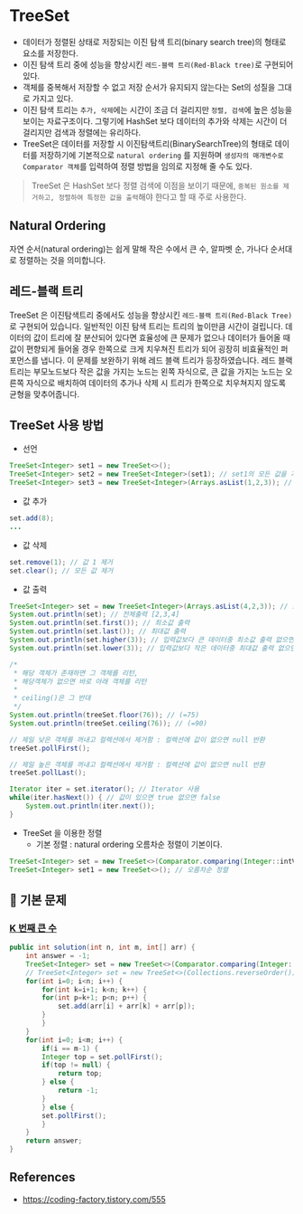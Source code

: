 # TreeSet

- 데이터가 정렬된 상태로 저장되는 이진 탐색 트리(binary search tree)의 형태로 요소를 저장한다.
- 이진 탐색 트리 중에 성능을 향상시킨 `레드-블랙 트리(Red-Black tree)`로 구현되어 있다.
- 객체를 중복해서 저장할 수 없고 저장 순서가 유지되지 않는다는 Set의 성질을 그대로 가지고 있다.
- 이진 탐색 트리는 `추가, 삭제`에는 시간이 조금 더 걸리지만 `정렬, 검색`에 높은 성능을 보이는 자료구조이다. 그렇기에 HashSet 보다 데이터의 추가와 삭제는 시간이 더 걸리지만 검색과 정렬에는 유리하다.
- TreeSet은 데이터를 저장할 시 이진탐색트리(BinarySearchTree)의 형태로 데이터를 저장하기에 기본적으로 `natural ordering` 를 지원하며 `생성자의 매개변수로 Comparator 객체`를 입력하여 정렬 방법을 임의로 지정해 줄 수도 있다.

> TreeSet 은 HashSet 보다 정렬 검색에 이점을 보이기 때문에, `중복된 원소를 제거하고, 정렬하여 특정한 값을 출력`해야 한다고 할 때 주로 사용한다.

## Natural Ordering

자연 순서(natural ordering)는 쉽게 말해 작은 수에서 큰 수, 알파벳 순, 가나다 순서대로 정렬하는 것을 의미합니다.

## 레드-블랙 트리

TreeSet 은 이진탐색트리 중에서도 성능을 향상시킨 `레드-블랙 트리(Red-Black Tree)`로 구현되어 있습니다. 일반적인 이진 탐색 트리는 트리의 높이만큼 시간이 걸립니다. 데이터의 값이 트리에 잘 분산되어 있다면 효율성에 큰 문제가 없으나 데이터가 들어올 때 값이 편향되게 들어올 경우 한쪽으로 크게 치우쳐진 트리가 되어 굉장히 비효율적인 퍼포먼스를 냅니다. 이 문제를 보완하기 위해 레드 블랙 트리가 등장하였습니다. 레드 블랙 트리는 부모노드보다 작은 값을 가지는 노드는 왼쪽 자식으로, 큰 값을 가지는 노드는 오른쪽 자식으로 배치하여 데이터의 추가나 삭제 시 트리가 한쪽으로 치우쳐지지 않도록 균형을 맞추어줍니다.

## TreeSet 사용 방법

- 선언

```java
TreeSet<Integer> set1 = new TreeSet<>();
TreeSet<Integer> set2 = new TreeSet<Integer>(set1); // set1의 모든 값을 가진 TreeSet 생성
TreeSet<Integer> set3 = new TreeSet<Integer>(Arrays.asList(1,2,3)); // 초기값 지정
```

- 값 추가

```java
set.add(8);
...
```

- 값 삭제

```java
set.remove(1); // 값 1 제거
set.clear(); // 모든 값 제거
```

- 값 출력

```java
TreeSet<Integer> set = new TreeSet<Integer>(Arrays.asList(4,2,3)); // 초기값 지정
System.out.println(set); // 전체출력 [2,3,4]
System.out.println(set.first()); // 최소값 출력
System.out.println(set.last()); // 최대값 출력
System.out.println(set.higher(3)); // 입력값보다 큰 데이터중 최소값 출력 없으면 null
System.out.println(set.lower(3)); // 입력값보다 작은 데이터중 최대값 출력 없으면 null

/*
 * 해당 객체가 존재하면 그 객체를 리턴, 
 * 해당객체가 없으면 바로 아래 객체를 리턴
 * 
 * ceiling()은 그 반대
 */
System.out.println(treeSet.floor(76)); // (=75)
System.out.println(treeSet.ceiling(76)); // (=90)

// 제일 낮은 객체를 꺼내고 컬렉션에서 제거함 : 컬렉션에 값이 없으면 null 반환
treeSet.pollFirst(); 

// 제일 높은 객체를 꺼내고 컬렉션에서 제거함 : 컬렉션에 값이 없으면 null 반환
treeSet.pollLast();

Iterator iter = set.iterator();	// Iterator 사용
while(iter.hasNext()) { // 값이 있으면 true 없으면 false
    System.out.println(iter.next());
}
```

- TreeSet 을 이용한 정렬
	- 기본 정렬 : natural ordering 오름차순 정렬이 기본이다.

```java
TreeSet<Integer> set = new TreeSet<>(Comparator.comparing(Integer::intValue).reversed()); // 내림차순 정렬
TreeSet<Integer> set1 = new TreeSet<>(); // 오름차순 정렬
```

## 🔑 기본 문제

### [K 번째 큰 수](https://github.com/BAEKJungHo/algorithms/blob/master/src/src/main/java/inflearn/treeset/kmax/Main.java)

```java
public int solution(int n, int m, int[] arr) {
	int answer = -1;
	TreeSet<Integer> set = new TreeSet<>(Comparator.comparing(Integer::intValue).reversed());
	// TreeSet<Integer> set = new TreeSet<>(Collections.reverseOrder());
	for(int i=0; i<n; i++) {
	    for(int k=i+1; k<n; k++) {
		for(int p=k+1; p<n; p++) {
		    set.add(arr[i] + arr[k] + arr[p]);
		}
	    }
	}
	for(int i=0; i<m; i++) {
	    if(i == m-1) {
		Integer top = set.pollFirst();
		if(top != null) {
		    return top;
		} else {
		    return -1;
		}
	    } else {
		set.pollFirst();
	    }
	}
	return answer;
}
```

## References

- https://coding-factory.tistory.com/555
